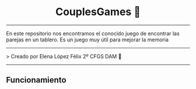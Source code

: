<h1 align = "center"> <b> CouplesGames 🎴</b> </h1>
<hr>
En este repositorio nos encontramos el conocido juego de encontrar las parejas en un tablero. Es un juego muy útil para mejorar la memoria
<hr>
> Creado por Elena López Félix 2º CFGS DAM 📝
<hr>
<h2>Funcionamiento</h2>

 
